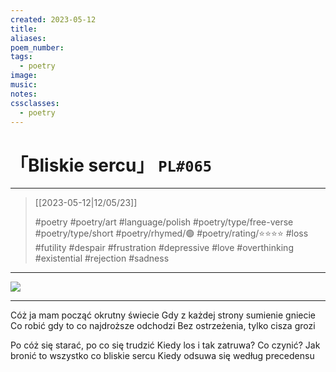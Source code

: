 ```yaml
---
created: 2023-05-12
title:
aliases:
poem_number:
tags:
  - poetry
image:
music:
notes:
cssclasses:
  - poetry
---
```

# 「Bliskie sercu」 `PL#065`

---

> [[2023-05-12|12/05/23]]
> 
> #poetry 
> #poetry/art 
> #language/polish 
> #poetry/type/free-verse #poetry/type/short 
> #poetry/rhymed/🟢 
> #poetry/rating/⭐⭐⭐⭐ 
> #loss #futility #despair #frustration #depressive #love #overthinking #existential #rejection #sadness 

---

![](https://w.wallhaven.cc/full/72/wallhaven-72gk3o.jpg)

---

Cóż ja mam począć okrutny świecie
Gdy z każdej strony sumienie gniecie
Co robić gdy to co najdroższe odchodzi
Bez ostrzeżenia, tylko cisza grozi 

Po cóż się starać, po co się trudzić
Kiedy los i tak zatruwa? Co czynić?
Jak bronić to wszystko co bliskie sercu
Kiedy odsuwa się według precedensu 